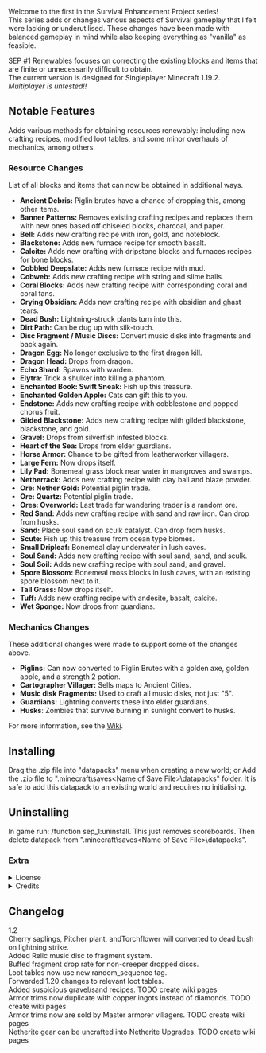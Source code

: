 Welcome to the first in the Survival Enhancement Project series!  
This series adds or changes various aspects of Survival gameplay that I felt were lacking or underutilised. These changes have been made with balanced gameplay in mind while also keeping everything as "vanilla" as feasible.

SEP #1 Renewables focuses on correcting the existing blocks and items that are finite or unnecessarily difficult to obtain.  
The current version is designed for Singleplayer Minecraft 1.19.2. _Multiplayer is untested!!_

## Notable Features
Adds various methods for obtaining resources renewably: including new crafting recipes, modified loot tables, and some minor overhauls of mechanics, among others.

### Resource Changes
List of all blocks and items that can now be obtained in additional ways.

- **Ancient Debris:** Piglin brutes have a chance of dropping this, among other items.
- **Banner Patterns:** Removes existing crafting recipes and replaces them with new ones based off chiseled blocks, charcoal, and paper.
- **Bell:** Adds new crafting recipe with iron, gold, and noteblock.
- **Blackstone:** Adds new furnace recipe for smooth basalt.
- **Calcite:** Adds new crafting with dripstone blocks and furnaces recipes for bone blocks.
- **Cobbled Deepslate:** Adds new furnace recipe with mud.
- **Cobweb:** Adds new crafting recipe with string and slime balls.
- **Coral Blocks:** Adds new crafting recipe with corresponding coral and coral fans.
- **Crying Obsidian:** Adds new crafting recipe with obsidian and ghast tears.
- **Dead Bush:** Lightning-struck plants turn into this.
- **Dirt Path:** Can be dug up with silk-touch.
- **Disc Fragment / Music Discs:** Convert music disks into fragments and back again.
- **Dragon Egg:** No longer exclusive to the first dragon kill.
- **Dragon Head:** Drops from dragon.
- **Echo Shard:** Spawns with warden.
- **Elytra:** Trick a shulker into killing a phantom.
- **Enchanted Book: Swift Sneak:** Fish up this treasure.
- **Enchanted Golden Apple:** Cats can gift this to you.
- **Endstone:** Adds new crafting recipe with cobblestone and popped chorus fruit.
- **Gilded Blackstone:** Adds new crafting recipe with gilded blackstone, blackstone, and gold.
- **Gravel:** Drops from silverfish infested blocks. 
- **Heart of the Sea:** Drops from elder guardians.
- **Horse Armor:** Chance to be gifted from leatherworker villagers.
- **Large Fern:** Now drops itself.
- **Lily Pad:** Bonemeal grass block near water in mangroves and swamps.
- **Netherrack:** Adds new crafting recipe with clay ball and blaze powder.
- **Ore: Nether Gold:** Potential piglin trade.
- **Ore: Quartz:** Potential piglin trade.
- **Ores: Overworld:** Last trade for wandering trader is a random ore.
- **Red Sand:** Adds new crafting recipe with sand and raw iron. Can drop from husks.
- **Sand:** Place soul sand on sculk catalyst. Can drop from husks.
- **Scute:** Fish up this treasure from ocean type biomes.
- **Small Dripleaf:** Bonemeal clay underwater in lush caves.
- **Soul Sand:** Adds new crafting recipe with soul sand, sand, and sculk.
- **Soul Soil:** Adds new crafting recipe with soul sand, and gravel.
- **Spore Blossom:** Bonemeal moss blocks in lush caves, with an existing spore blossom next to it.
- **Tall Grass:** Now drops itself.
- **Tuff:** Adds new crafting recipe with andesite, basalt, calcite.
- **Wet Sponge:** Now drops from guardians.

### Mechanics Changes
These additional changes were made to support some of the changes above.

 - **Piglins:** Can now converted to Piglin Brutes with a golden axe, golden apple, and a strength 2 potion.
 - **Cartographer Villager:** Sells maps to Ancient Cities.
 - **Music disk Fragments:** Used to craft all music disks, not just "5".
 - **Guardians:** Lightning converts these into elder guardians.
 - **Husks**: Zombies that survive burning in sunlight convert to husks.

For more information, see the [Wiki](https://github.com/AelveMC/SEP_1_Renewables/wiki).

## Installing
Drag the .zip file into "datapacks" menu when creating a new world; or
Add the .zip file to ".minecraft\saves\<Name of Save File>\datapacks" folder. It is safe to add this datapack to an existing world and requires no initialising.

## Uninstalling
In game run: /function sep_1:uninstall. This just removes scoreboards.
Then delete datapack from ".minecraft\saves\<Name of Save File>\datapacks".

### Extra 
<details>
<summary>License</summary>
<br>
<li>Datapack is provided as-is. Functionality may change is future as the game itself changes.
<li>Don't upload this on other sites.
<li>If you use it somewhere (i.e. server or video), please give credit.
</details>

  
<details>
<summary>Credits</summary>
<br>
<li>CloudWolf; for the detecting sky predicate. https://www.youtube.com/watch?v=FmcoixQOrS4
<li>Arcensoth: for a list of all blocks.  https://github.com/Arcensoth/mcdata/blob/master/processed/reports/registries/block/data.json
</details>

## Changelog
1.2  
Cherry saplings, Pitcher plant, andTorchflower will converted to dead bush on lightning strike.  
Added Relic music disc to fragment system.  
Buffed fragment drop rate for non-creeper dropped discs.  
Loot tables now use new random_sequence tag.  
Forwarded 1.20 changes to relevant loot tables.  
Added suspicious gravel/sand recipes. TODO create wiki pages  
Armor trims now duplicate with copper ingots instead of diamonds. TODO create wiki pages  
Armor trims now are sold by Master armorer villagers. TODO create wiki pages  
Netherite gear can be uncrafted into Netherite Upgrades. TODO create wiki pages  
